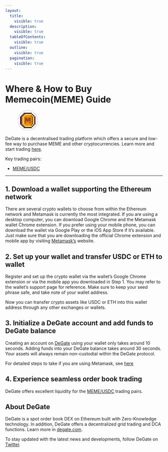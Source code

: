 ```yaml
---
layout:
  title:
    visible: true
  description:
    visible: true
  tableOfContents:
    visible: true
  outline:
    visible: true
  pagination:
    visible: true
---
```


# Where & How to Buy Memecoin(MEME) Guide

<figure><img src="../.gitbook/assets/meme_0xb131f4a55907b10d1f0a50d8ab8fa09ec342cd741716284778154.jpg" alt="MEME" width="64" style="border-radius: 50%;"><figcaption></figcaption></figure>

DeGate is a decentralised trading platform which offers a secure and low-fee way to purchase MEME and other cryptocurrencies. Learn more and start trading [here](https://app.degate.com/trade/USDC/0xb131f4a55907b10d1f0a50d8ab8fa09ec342cd74?utm_source=howtobuy).&#x20;

Key trading pairs:

* [MEME/USDC](https://app.degate.com/trade/USDC/0xb131f4a55907b10d1f0a50d8ab8fa09ec342cd74?utm_source=howtobuy)

***

## 1. Download a wallet supporting the Ethereum network

There are several crypto wallets to choose from within the Ethereum network and Metamask is currently the most integrated. If you are using a desktop computer, you can download Google Chrome and the Metamask wallet Chrome extension. If you prefer using your mobile phone, you can download the wallet via Google Play or the iOS App Store if it’s available. Just make sure that you are downloading the official Chrome extension and mobile app by visiting [Metamask’s](https://metamask.io/) website.

## 2. Set up your wallet and transfer USDC or ETH to wallet

Register and set up the crypto wallet via the wallet’s Google Chrome extension or via the mobile app you downloaded in Step 1. You may refer to the wallet’s support page for reference. Make sure to keep your seed phrase safe, and take note of your wallet address.&#x20;

Now you can transfer crypto assets like USDC or ETH into this wallet address through any other exchanges or wallets.

## 3. Initialize a DeGate account and add funds to DeGate balance

Creating an account on [DeGate](https://app.degate.com/?utm_source=MEME_howtobuy) using your wallet only takes around 10 seconds. Adding funds into your DeGate balance takes around 30 seconds. Your assets will always remain non-custodial within the DeGate protocol.

For detailed steps to take if you are using Metamask, see [here](https://docs.degate.com/v/product_en/main-features/wallet-connectivity/metamask)

## 4. Experience seamless order book trading

DeGate offers excellent liquidity for the [MEME/USDC](https://app.degate.com/trade/USDC/0xb131f4a55907b10d1f0a50d8ab8fa09ec342cd74?utm_source=howtobuy) trading pairs.&#x20;

## About DeGate

DeGate is a spot order book DEX on Ethereum built with Zero-Knowledge technology. In addition, DeGate offers a decentralized grid trading and DCA functions.  Learn more in [degate.com](https://degate.com/?utm_source=MEME_howtobuy).

To stay updated with the latest news and developments, follow DeGate on [Twitter](https://twitter.com/degatedex).
